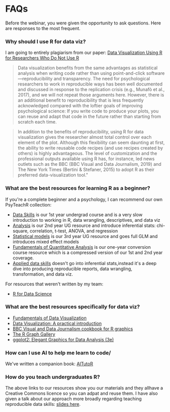 # FAQs

Before the webinar, you were given the opportunity to ask questions. Here are responses to the most frequent.

### Why should I use R for data viz?

I am going to entirely plagiarism from our paper: [Data Visualization Using R for Researchers Who Do Not Use R](https://journals.sagepub.com/doi/10.1177/25152459221074654)

> Data visualization benefits from the same advantages as statistical analysis when writing code rather than using point-and-click software—reproducibility and transparency. The need for psychological researchers to work in reproducible ways has been well documented and discussed in response to the replication crisis (e.g., Munafò et al., 2017), and we will not repeat those arguments here. However, there is an additional benefit to reproducibility that is less frequently acknowledged compared with the loftier goals of improving psychological science: If you write code to produce your plots, you can reuse and adapt that code in the future rather than starting from scratch each time.

> In addition to the benefits of reproducibility, using R for data visualization gives the researcher almost total control over each element of the plot. Although this flexibility can seem daunting at first, the ability to write reusable code recipes (and use recipes created by others) is highly advantageous. The level of customization and the professional outputs available using R has, for instance, led news outlets such as the BBC (BBC Visual and Data Journalism, 2019) and The New York Times (Bertini & Stefaner, 2015) to adopt R as their preferred data-visualization tool."

### What are the best resources for learning R as a beginner?

If you're a complete beginner and a psychology, I can recommend our own PsyTeachR collection:
- [Data Skills](https://psyteachr.github.io/data-skills-v3/) is our 1st year undergrad course and is a very slow introduction to working in R, data wrangling, descriptives, and data viz
- [Analysis](https://psyteachr.github.io/analysis-v3/) is our 2nd year UG resource and introduce inferential stats: chi-square, correlation, t-test, ANOVA, and regression
- [Statistical models](https://psyteachr.github.io/stat-models-v1/) is our 3rd year UG resource and goes full GLM and introduces mixed effect models
- [Fundamentals of Quantitative Analysis](https://psyteachr.github.io/quant-fun-v3/) is our one-year conversion course resource which is a compressed version of our 1st and 2nd year coverage.
- [Applied data skills](https://psyteachr.github.io/ads-v3/) doesn't go into inferential stats,instead it's a deep dive into producing reproducible reports, data wrangling, transformation, and data viz.

For resources that weren't written by my team:

- [R for Data Science](https://r4ds.hadley.nz/)


### What are the best resources specifically for data viz?

- [Fundamentals of Data Visualization](https://clauswilke.com/dataviz/)
- [Data Visualization: A practical introduction](https://socviz.co/)
- [BBC Visual and Data Journalism cookbook for R graphics](https://bbc.github.io/rcookbook/#how_to_create_bbc_style_graphics)
- [The R Graph Gallery](https://r-graph-gallery.com/)
- [ggplot2: Elegant Graphics for Data Analysis (3e)](https://ggplot2-book.org/)

### How can I use AI to help me learn to code/

We've written a companion book: [AITutoR](https://psyteachr.github.io/AITutoR/)

### How do you teach undergraduates R?

The above links to our resources show you our materials and they allhave a Creative Commons licence so you can adpat and reuse them. I have also given a talk about our approach more broadly regarding teaching reproducible data skills: [slides here](https://osf.io/24c65).

